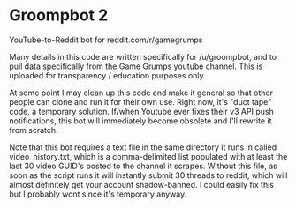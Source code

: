 # Groompbot 2
YouTube-to-Reddit bot for reddit.com/r/gamegrumps

Many details in this code are written specifically for /u/groompbot, and to pull data specifically from the Game Grumps youtube channel. This is uploaded for transparency / education purposes only.

At some point I may clean up this code and make it general so that other people can clone and run it for their own use. Right now, it's "duct tape" code, a temporary solution. If/when Youtube ever fixes their v3 API push notifications, this bot will immediately become obsolete and I'll rewrite it from scratch.

Note that this bot requires a text file in the same directory it runs in called video_history.txt, which is a comma-delimited list populated with at least the last 30 video GUID's posted to the channel it scrapes. Without this file, as soon as the script runs it will instantly submit 30 threads to reddit, which will almost definitely get your account shadow-banned. I could easily fix this but I probably wont since it's temporary anyway.
